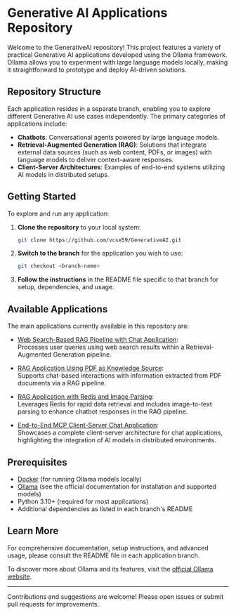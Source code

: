<!--
    Documentation:
    This README offers a detailed overview of the GenerativeAI project repository.
    The repository contains several Generative AI applications, each maintained in its own branch.
    For setup and usage instructions, please refer to the README file within the relevant branch.
-->

# Generative AI Applications Repository

Welcome to the GenerativeAI repository! This project features a variety of practical Generative AI applications developed using the Ollama framework. Ollama allows you to experiment with large language models locally, making it straightforward to prototype and deploy AI-driven solutions.

## Repository Structure

Each application resides in a separate branch, enabling you to explore different Generative AI use cases independently. The primary categories of applications include:

- **Chatbots**: Conversational agents powered by large language models.
- **Retrieval-Augmented Generation (RAG)**: Solutions that integrate external data sources (such as web content, PDFs, or images) with language models to deliver context-aware responses.
- **Client-Server Architectures**: Examples of end-to-end systems utilizing AI models in distributed setups.

## Getting Started

To explore and run any application:

1. **Clone the repository** to your local system:
   ```bash
   git clone https://github.com/vcse59/GenerativeAI.git
   ```
2. **Switch to the branch** for the application you wish to use:
   ```bash
   git checkout <branch-name>
   ```
3. **Follow the instructions** in the README file specific to that branch for setup, dependencies, and usage.

## Available Applications

The main applications currently available in this repository are:

- [Web Search-Based RAG Pipeline with Chat Application](https://github.com/vcse59/GenerativeAI/tree/Ollama_Chatbot):  
  Processes user queries using web search results within a Retrieval-Augmented Generation pipeline.

- [RAG Application Using PDF as Knowledge Source](https://github.com/vcse59/GenerativeAI/tree/rag-based-application):  
  Supports chat-based interactions with information extracted from PDF documents via a RAG pipeline.

- [RAG Application with Redis and Image Parsing](https://github.com/vcse59/GenerativeAI/tree/redis_image_based_rag_pipeline):  
  Leverages Redis for rapid data retrieval and includes image-to-text parsing to enhance chatbot responses in the RAG pipeline.

- [End-to-End MCP Client-Server Chat Application](https://github.com/vcse59/GenerativeAI/tree/mcp-client-server-e2e):  
  Showcases a complete client-server architecture for chat applications, highlighting the integration of AI models in distributed environments.

## Prerequisites

- [Docker](https://www.docker.com/) (for running Ollama models locally)
- [Ollama](https://ollama.com/) (see the official documentation for installation and supported models)
- Python 3.10+ (required for most applications)
- Additional dependencies as listed in each branch's README

## Learn More

For comprehensive documentation, setup instructions, and advanced usage, please consult the README file in each application branch.

To discover more about Ollama and its features, visit the [official Ollama website](https://ollama.com/).

---

Contributions and suggestions are welcome! Please open issues or submit pull requests for improvements.